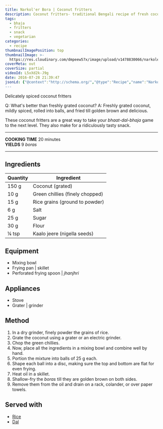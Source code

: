 ```yaml
---
title: Narkol'er Bora | Coconut fritters
description: Coconut fritters- traditional Bengali recipe of fresh coconuts grated, spiced with green chillies, then shallow-fried.
tags:
  - bhaja
  - fritters
  - snack
  - vegetarian
categories:
  - recipe
thumbnailImagePosition: top
thumbnailImage: >-
  https://res.cloudinary.com/dmpeew57x/image/upload/v1478830066/narkoler-bora_thumbnail.jpg
coverMeta: out
coverSize: partial
videoId: L5xXd2k-J9g
date: 2016-07-28 21:39:47
jsonLd: {"@context":"http://schema.org/","@type":"Recipe","name":"Narkol'er bora","author":"Bong Eats","image":"https://res.cloudinary.com/dmpeew57x/image/upload/v1478835725/thumbs/narkoler-bora_thumbnail_small.jpg","description":"What's better than freshly grated coconut? Answer: Freshly grated coconut, mildly spiced, rolled into balls, and fried till golden brown and delicious.","prepTime":"PT10M","totalTime":"PT20M","recipeYield":"9 boras","recipeIngredient":["Coconut	150 g","Green chillies	10 g","Rice grains	15 g","Salt	6 g","Sugar	25 g","Flour	30 g","Kaalo jeere (nigella seeds)	1/4 tsp"],"recipeInstructions":["1. Place all the ingredients in a mixing bowl and combine well by hand.","2. Portion the mixture into balls of 25g each.","3. Shape each ball into a disc, making sure the top and bottom are flat for even frying.","4. Heat oil in a skillet.","5. Shallow fry the boras till they are golden brown on both sides.","6. Lift them from the oil and drain them on a rack, colander, or over paper towels."]}
---
```



<p class="post-byline">Delicately spiced coconut fritters</p>

<p class="post-intro">Q: What's better than freshly grated coconut?
A: Freshly grated coconut, mildly spiced, rolled into balls, and fried till golden brown and delicious.</p>

<!-- more -->
<span class="dropcap">T</span>hese coconut fritters are a great way to take your _bhaat-dal-bhaja_ game to the next level. They also make for a ridiculously tasty snack.

***

**COOKING TIME** 20 minutes   
**YIELDS** 9 _boras_

***
## Ingredients
| Quantity | Ingredient                      |
|----------|---------------------------------|
|    150 g | Coconut (grated)                |
|     10 g | Green chillies (finely chopped) |
|     15 g | Rice grains (ground to powder)  |
|      6 g | Salt                            |
|     25 g | Sugar                           |
|     30 g | Flour                           |
|    ¼ tsp | Kaalo jeere (nigella seeds)     |

## Equipment
- Mixing bowl
- Frying pan | skillet
- Perforated frying spoon | _jhanjhri_

## Appliances
- Stove
- Grater | grinder

## Method
1. In a dry grinder, finely powder the grains of rice.
2. Grate the coconut using a grater or an electric grinder.
3. Chop the green chillies.  
4. Now, place all the ingredients in a mixing bowl and combine well by hand.
5. Portion the mixture into balls of 25 g each.
6. Shape each ball into a disc, making sure the top and bottom are flat for even frying.
7. Heat oil in a skillet.
8. Shallow-fry the _boras_ till they are golden brown on both sides.
9. Remove them from the oil and drain on a rack, colander, or over paper towels.

## Served with
- [Rice](/how-to/cook-the-perfect-rice/)
- [Dal](/tags/dal/)
